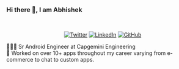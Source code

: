 ### Hi there 👋, I am Abhishek

<br>
<p align="center">
	<a href="https://twitter.com/abhishekcse26"><img src="https://img.shields.io/twitter/follow/abhishekcse26?label=@abhishekcse26&style=social" alt="Twitter"></a>  
	<a href="https://www.linkedin.com/in/iamkumarabhishek"><img src="https://img.shields.io/badge/LinkedIn--_.svg?style=social&logo=linkedin" alt="LinkedIn"></a>  
  <a href="https://github.com/imabhishek"><img src="https://img.shields.io/github/followers/imabhishek.svg?label=GitHub&style=social" alt="GitHub"></a>  
	
</p>

🧑🏽‍💻 Sr Android Engineer at Capgemini Engineering<br>
📱 Worked on over 10+ apps throughout my career varying from e-commerce to chat to custom apps.<br>

